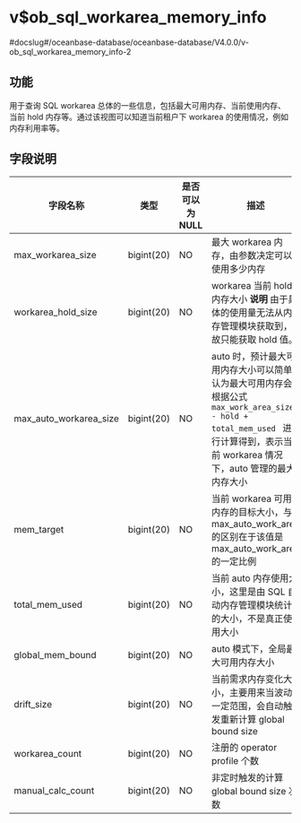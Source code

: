 v$ob_sql_workarea_memory_info 
==================================================
#docslug#/oceanbase-database/oceanbase-database/V4.0.0/v-ob_sql_workarea_memory_info-2


## 功能

用于查询 SQL workarea 总体的一些信息，包括最大可用内存、当前使用内存、当前 hold 内存等。通过该视图可以知道当前租户下 workarea 的使用情况，例如内存利用率等。

## 字段说明


|        **字段名称**        |   **类型**   | **是否可以为 NULL** |                                                          **描述**                                                          |
|------------------------|------------|----------------|--------------------------------------------------------------------------------------------------------------------------|
| max_workarea_size      | bigint(20) | NO             | 最大 workarea 内存，由参数决定可以使用多少内存                                                                                             |
| workarea_hold_size     | bigint(20) | NO             | workarea 当前 hold 内存大小 **说明**  由于具体的使用量无法从内存管理模块获取到，故只能获取 hold 值。                         |
| max_auto_workarea_size | bigint(20) | NO             | auto 时，预计最大可用内存大小可以简单认为最大可用内存会根据公式 `max_work_area_size - hold + total_mem_used ` 进行计算得到，表示当前 workarea 情况下，auto 管理的最大内存大小 |
| mem_target             | bigint(20) | NO             | 当前 workarea 可用内存的目标大小，与 max_auto_work_area 的区别在于该值是 max_auto_work_area 的一定比例                                             |
| total_mem_used         | bigint(20) | NO             | 当前 auto 内存使用大小，这里是由 SQL 自动内存管理模块统计的大小，不是真正使用大小                                                                           |
| global_mem_bound       | bigint(20) | NO             | auto 模式下，全局最大可用内存大小                                                                                                      |
| drift_size             | bigint(20) | NO             | 当前需求内存变化大小，主要用来当波动一定范围，会自动触发重新计算 global bound size                                                                       |
| workarea_count         | bigint(20) | NO             | 注册的 operator profile 个数                                                                                                  |
| manual_calc_count      | bigint(20) | NO             | 非定时触发的计算 global bound size 次数                                                                                            |



